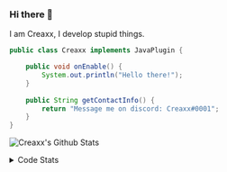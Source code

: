 ### Hi there 👋

I am Creaxx, I develop stupid things. 

```java
public class Creaxx implements JavaPlugin {

    public void onEnable() {
        System.out.println("Hello there!");
    }
    
    public String getContactInfo() {
        return "Message me on discord: Creaxx#0001";
    }
}
```

![Creaxx's Github Stats](https://github-readme-stats.vercel.app/api?username=CreaxxOG&show_icons=true&theme=dark&count_private=true)

<details>
  <summary>Code Stats</summary>

<!--START_SECTION:waka-->
![Code Time](http://img.shields.io/badge/Code%20Time-752%20hrs%2054%20mins-blue)

![Lines of code](https://img.shields.io/badge/From%20Hello%20World%20I%27ve%20Written--1%20Thousand%20lines%20of%20code-blue)

**🐱 My GitHub Data** 

> 🏆 245 Contributions in the Year 2022
 > 
> 📦 228.6 kB Used in GitHub's Storage 
 > 
> 🚫 Not Opted to Hire
 > 
> 📜 2 Public Repositories 
 > 
> 🔑 2 Private Repositories  
 > 
**I'm a Night 🦉** 

```text
🌞 Morning    17 commits     ██░░░░░░░░░░░░░░░░░░░░░░░   8.29% 
🌆 Daytime    73 commits     █████████░░░░░░░░░░░░░░░░   35.61% 
🌃 Evening    98 commits     ████████████░░░░░░░░░░░░░   47.8% 
🌙 Night      17 commits     ██░░░░░░░░░░░░░░░░░░░░░░░   8.29%

```
📅 **I'm Most Productive on Wednesday** 

```text
Monday       46 commits     █████░░░░░░░░░░░░░░░░░░░░   22.44% 
Tuesday      35 commits     ████░░░░░░░░░░░░░░░░░░░░░   17.07% 
Wednesday    47 commits     █████░░░░░░░░░░░░░░░░░░░░   22.93% 
Thursday     18 commits     ██░░░░░░░░░░░░░░░░░░░░░░░   8.78% 
Friday       19 commits     ██░░░░░░░░░░░░░░░░░░░░░░░   9.27% 
Saturday     24 commits     ███░░░░░░░░░░░░░░░░░░░░░░   11.71% 
Sunday       16 commits     ██░░░░░░░░░░░░░░░░░░░░░░░   7.8%

```


📊 **This Week I Spent My Time On** 

```text
💬 Programming Languages: 
Java                     15 hrs 10 mins      ████████████████████░░░░░   81.7% 
XML                      2 hrs 57 mins       ████░░░░░░░░░░░░░░░░░░░░░   15.93% 
YAML                     12 mins             ░░░░░░░░░░░░░░░░░░░░░░░░░   1.17% 
Kotlin                   12 mins             ░░░░░░░░░░░░░░░░░░░░░░░░░   1.16% 
IDEA_MODULE              0 secs              ░░░░░░░░░░░░░░░░░░░░░░░░░   0.02%

🔥 Editors: 
IntelliJ                 18 hrs 33 mins      █████████████████████████   100.0%

```

**I Mostly Code in Java** 

```text
Java                     3 repos             ███████████████░░░░░░░░░░   60.0% 
EJS                      1 repo              █████░░░░░░░░░░░░░░░░░░░░   20.0% 
Kotlin                   1 repo              █████░░░░░░░░░░░░░░░░░░░░   20.0%

```



 Last Updated on 10/08/2022 12:44:48 UTC
<!--END_SECTION:waka-->
</details>
